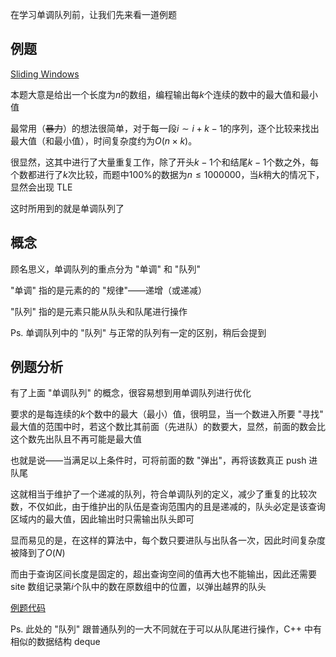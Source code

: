 在学习单调队列前，让我们先来看一道例题

## 例题

[Sliding Windows](http://poj.org/problem?id=2823)

本题大意是给出一个长度为$n$的数组，编程输出每$k$个连续的数中的最大值和最小值

最常用（~~暴力~~）的想法很简单，对于每一段$i \sim i+k-1$的序列，逐个比较来找出最大值（和最小值），时间复杂度约为$O(n \times k)$。

很显然，这其中进行了大量重复工作，除了开头$k-1$个和结尾$k-1$个数之外，每个数都进行了$k$次比较，而题中$100\%$的数据为$n \le 1000000$，当$k$稍大的情况下，显然会出现 TLE

这时所用到的就是单调队列了

## 概念

顾名思义，单调队列的重点分为 "单调" 和 "队列"

"单调" 指的是元素的的 "规律"——递增（或递减）

"队列" 指的是元素只能从队头和队尾进行操作

Ps. 单调队列中的 "队列" 与正常的队列有一定的区别，稍后会提到

## 例题分析

有了上面 "单调队列" 的概念，很容易想到用单调队列进行优化

要求的是每连续的$k$个数中的最大（最小）值，很明显，当一个数进入所要 "寻找" 最大值的范围中时，若这个数比其前面（先进队）的数要大，显然，前面的数会比这个数先出队且不再可能是最大值

也就是说——当满足以上条件时，可将前面的数 "弹出"，再将该数真正 push 进队尾

这就相当于维护了一个递减的队列，符合单调队列的定义，减少了重复的比较次数，不仅如此，由于维护出的队伍是查询范围内的且是递减的，队头必定是该查询区域内的最大值，因此输出时只需输出队头即可

显而易见的是，在这样的算法中，每个数只要进队与出队各一次，因此时间复杂度被降到了$O(N)$

而由于查询区间长度是固定的，超出查询空间的值再大也不能输出，因此还需要 site 数组记录第$i$个队中的数在原数组中的位置，以弹出越界的队头

[例题代码](https://www.luogu.org/paste/dze1lw3b)

Ps. 此处的 "队列" 跟普通队列的一大不同就在于可以从队尾进行操作，C++ 中有相似的数据结构 deque
